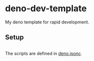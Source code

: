 # deno-dev-template

My deno template for rapid development.

## Setup


```

```

The scripts are defined in [deno.jsonc](deno.jsonc).

